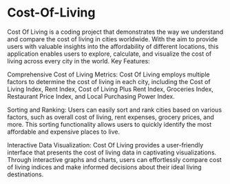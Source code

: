 # Cost-Of-Living
Cost Of Living is a coding project that demonstrates the way we understand and compare the cost of living in cities worldwide. With the aim to provide users with valuable insights into the affordability of different locations, this application enables users to explore, calculate, and visualize the cost of living across every city in the world.
Key Features:

Comprehensive Cost of Living Metrics: Cost Of Living employs multiple factors to determine the cost of living in each city, including the Cost of Living Index, Rent Index, Cost of Living Plus Rent Index, Groceries Index, Restaurant Price Index, and Local Purchasing Power Index.

Sorting and Ranking: Users can easily sort and rank cities based on various factors, such as overall cost of living, rent expenses, grocery prices, and more. This sorting functionality allows users to quickly identify the most affordable and expensive places to live.

Interactive Data Visualization: Cost Of Living provides a user-friendly interface that presents the cost of living data in captivating visualizations. Through interactive graphs and charts, users can effortlessly compare cost of living indices and make informed decisions about their ideal living destinations.
